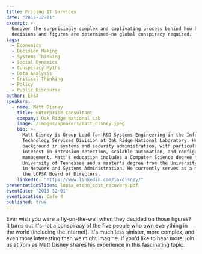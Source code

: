 ```yaml
---
title: Pricing IT Services
date: "2015-12-01"
excerpt: >-
  Uncover the surprisingly complex and captivating process behind how key
  decisions and figures are determined—no global conspiracy required.
tags:
  - Economics
  - Decision Making
  - Systems Thinking
  - Social Dynamics
  - Conspiracy Myths
  - Data Analysis
  - Critical Thinking
  - Policy
  - Public Discourse
author: ETSA
speakers:
  - name: Matt Disney
    title: Enterprise Consultant
    company: Oak Ridge National Lab
    image: /images/speakers/matt_disney.jpeg
    bio: >-
      Matt Disney is Group Lead for R&D Systems Engineering in the Information
      Technology Services Division at Oak Ridge National Laboratory. He has a
      background in systems and security administration, with particular
      interest in intrusion detection, scalable automation, and configuration
      management. Matt's education includes a Computer Science degree from the
      University of Tennessee and a master's degree from the University of Oslo
      in Network and Systems Administration. He currently serves as a member of
      the LOPSA Board of Directors.
    linkedIn: "https://www.linkedin.com/in/disney/"
presentationSlides: lopsa_etenn_cost_recovery.pdf
eventDate: "2015-12-01"
eventLocation: Cafe 4
published: true
---
```


Ever wish you were a fly-on-the-wall when they decided on those figures? It turns out it's not a conspiracy of the five people who own everything in the world (including the internet). It's much less sinister, more complex, and even more interesting than we might imagine. If you'd like to hear more, join us at 7pm as Matt Disney shares his experience in this fascinating topic.

